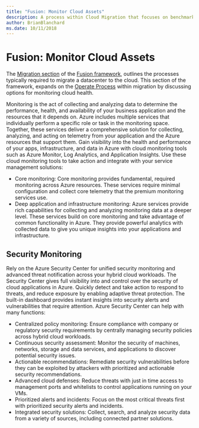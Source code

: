 ```yaml
---
title: "Fusion: Monitor Cloud Assets"
description: A process within Cloud Migration that focuses on benchmarking performance and optimizing assets
author: BrianBlanchard
ms.date: 10/11/2018
---
```


# Fusion: Monitor Cloud Assets

The [Migration section](../overview.md) of the [Fusion framework](../../overview.md), outlines the processes typically required to migrate a datacenter to the cloud. This section of the framework, expands on the [Operate Process](overview.md) within migration by discussing options for monitoring cloud health.

Monitoring is the act of collecting and analyzing data to determine the performance, health, and availability of your business application and the resources that it depends on. Azure includes multiple services that individually perform a specific role or task in the monitoring space. Together, these services deliver a comprehensive solution for collecting, analyzing, and acting on telemetry from your application and the Azure resources that support them. Gain visibility into the health and performance of your apps, infrastructure, and data in Azure with cloud monitoring tools such as Azure Monitor, Log Analytics, and Application Insights. Use these cloud monitoring tools to take action and integrate with your service management solutions:

* Core monitoring: Core monitoring provides fundamental, required monitoring across Azure resources. These services require minimal configuration and collect core telemetry that the premium monitoring services use.
* Deep application and infrastructure monitoring: Azure services provide rich capabilities for collecting and analyzing monitoring data at a deeper level. These services build on core monitoring and take advantage of common functionality in Azure. They provide powerful analytics with collected data to give you unique insights into your applications and infrastructure.

## Security Monitoring

Rely on the Azure Security Center for unified security monitoring and advanced threat notification across your hybrid cloud workloads. The Security Center gives full visibility into and control over the security of cloud applications in Azure. Quickly detect and take action to respond to threats, and reduce exposure by enabling adaptive threat protection. The built-in dashboard provides instant insights into security alerts and vulnerabilities that require attention. Azure Security Center can help with many functions:

* Centralized policy monitoring: Ensure compliance with company or regulatory security requirements by centrally managing security policies across hybrid cloud workloads.
* Continuous security assessment: Monitor the security of machines, networks, storage and data services, and applications to discover potential security issues.
* Actionable recommendations: Remediate security vulnerabilities before they can be exploited by attackers with prioritized and actionable security recommendations.
* Advanced cloud defenses: Reduce threats with just in time access to management ports and whitelists to control applications running on your VMs.
* Prioritized alerts and incidents: Focus on the most critical threats first with prioritized security alerts and incidents.
* Integrated security solutions: Collect, search, and analyze security data from a variety of sources, including connected partner solutions.
